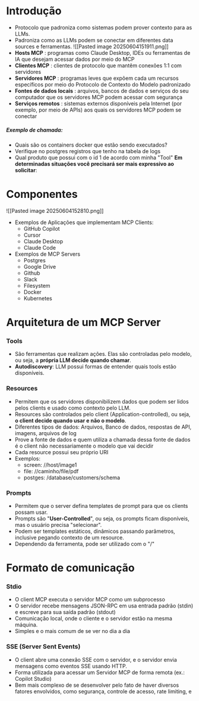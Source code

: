 # Introdução
- Protocolo que padroniza como sistemas podem prover contexto para as LLMs.
- Padroniza como as LLMs podem se conectar em diferentes data sources e ferramentas.
		![[Pasted image 20250604151911.png]]
- **Hosts MCP** : programas como Claude Desktop, IDEs ou ferramentas de IA que desejam acessar dados por meio do MCP
- **Clientes MCP** : clientes de protocolo que mantêm conexões 1:1 com servidores
- **Servidores MCP** : programas leves que expõem cada um recursos específicos por meio do Protocolo de Contexto do Modelo padronizado
- **Fontes de dados locais** : arquivos, bancos de dados e serviços do seu computador que os servidores MCP podem acessar com segurança
- **Serviços remotos** : sistemas externos disponíveis pela Internet (por exemplo, por meio de APIs) aos quais os servidores MCP podem se conectar
##### Exemplo de chamada:
- Quais são os containers docker que estão sendo executados?
- Verifique no postgres registros que tenho na tabela de logs
- Qual produto que possui com o id 1 de acordo com minha "Tool"
 **Em determinadas situações você precisará ser mais expressivo ao solicitar**:

# Componentes
![[Pasted image 20250604152810.png]]

- Exemplos de Aplicações que implementam MCP Clients:
	- GitHub Copilot
	- Cursor
	- Claude Desktop
	- Claude Code
- Exemplos de MCP Servers
	- Postgres
	- Google Drive
	- Github
	- Slack
	- Filesystem
	- Docker
	- Kubernetes
# Arquitetura de um MCP Server
### Tools
- São ferramentas que realizam ações. Elas são controladas pelo modelo, ou seja, a **própria LLM decide quando chamar**.
- **Autodiscovery**: LLM possui formas de entender quais tools estão disponíveis.
### Resources
- Permitem que os servidores disponibilizem dados que podem ser lidos pelos clients e usado como contexto pelo LLM.
- Resources são controlados pelo client (Application-controlled), ou seja, **o client decide quando usar e não o modelo**.
- Diferentes tipos de dados: Arquivos, Banco de dados, respostas de API, imagens, arquivos de log
- Prove a fonte de dados e quem utiliza a chamada dessa fonte de dados é o client não necessariamente o modelo que vai decidir
- Cada resource possui seu próprio URI
- Exemplos:
	- screen: //host/image1
	- file: //caminho/file/pdf
	- postges: /database/customers/schema
### Prompts
- Permitem que o server defina templates de prompt para que os clients possam usar.
- Prompts são "**User-Controlled**", ou seja, os prompts ficam disponíveis, mas o usuário precisa "selecionar".
- Podem ser templates estáticos, dinâmicos passando parâmetros, inclusive pegando contexto de um resource.
- Dependendo da ferramenta, pode ser utilizado com o "/"
# Formato de comunicação
### Stdio
- O client MCP executa o servidor MCP como um subprocesso
- O servidor recebe mensagens JSON-RPC em usa entrada padrão (stdin) e escreve para sua saída padrão (stdout)
- Comunicação local, onde o cliente e o servidor estão na mesma máquina.
- Simples e o mais comum de se ver no dia a dia
### SSE (Server Sent Events)
- O client abre uma conexão SSE com o servidor, e o servidor envia mensagens como eventos SSE usando HTTP.
- Forma utilizada para acessar um Servidor MCP de forma remota (ex.: Copilot Studio)
- Bem mais complexo de se desenvolver pelo fato de haver diversos fatores envolvidos, como segurança, controle de acesso, rate limiting, e